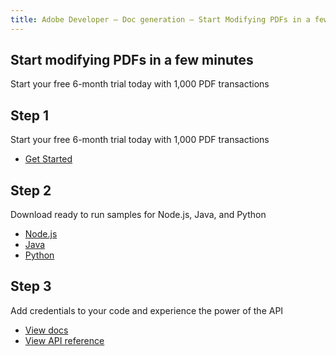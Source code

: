 ```yaml
---
title: Adobe Developer — Doc generation — Start Modifying PDFs in a few Minutes
---
```


<TitleBlock slots="heading, text" theme="light" className="titleBlock-align-left"/>

## Start modifying PDFs in a few minutes
Start your free 6-month trial today with 1,000 PDF transactions

<TextBlock slots="heading,text,buttons" theme="light"  width="33%" className="align-left"/>

## Step 1
Start your free 6-month trial today with 1,000 PDF transactions
- [Get Started](https://www.adobe.com/go/pdfEmbedAPI_demo)

<TextBlock slots="heading,text,buttons" theme="light"  width="33%" className="align-left"/>

## Step 2
Download ready to run samples for Node.js, Java, and Python
- [Node.js](https://www.adobe.com/go/pdfEmbedAPI_demo)
- [Java](https://www.adobe.com/go/pdfEmbedAPI_demo)
- [Python](https://www.adobe.com/go/pdfEmbedAPI_demo)


<TextBlock slots="heading,text,buttons" theme="light"  width="33%" className="align-left"/>

## Step 3
Add credentials to your code and experience the power of the API
- [View docs](https://www.adobe.com/go/pdfEmbedAPI_demo)
- [View API reference](https://www.adobe.com/go/pdfEmbedAPI_demo)
